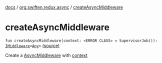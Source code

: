 [docs](../index.md) / [org.swiften.redux.async](index.md) / [createAsyncMiddleware](./create-async-middleware.md)

# createAsyncMiddleware

`fun createAsyncMiddleware(context: <ERROR CLASS> = SupervisorJob()): `[`IMiddleware`](../org.swiften.redux.core/-i-middleware.md)`<`[`Any`](https://kotlinlang.org/api/latest/jvm/stdlib/kotlin/-any/index.html)`>` [(source)](https://github.com/protoman92/KotlinRedux/tree/master/common/common-async/src/main/kotlin/org/swiften/redux/async/AsyncMiddleware.kt#L43)

Create a [AsyncMiddleware](-async-middleware/index.md) with [context](create-async-middleware.md#org.swiften.redux.async$createAsyncMiddleware()/context)

